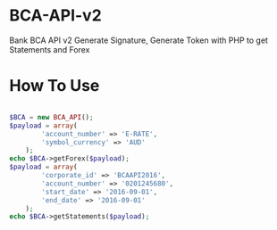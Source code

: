 # BCA-API-v2
Bank BCA API v2 Generate Signature, Generate Token with PHP to get Statements and Forex

# How To Use

```php

$BCA = new BCA_API();
$payload = array(
        'account_number' => 'E-RATE',
        'symbol_currency' => 'AUD'
    );
echo $BCA->getForex($payload);
$payload = array(
        'corporate_id' => 'BCAAPI2016',
        'account_number' => '0201245680',
        'start_date' => '2016-09-01',
        'end_date' => '2016-09-01'
    );
echo $BCA->getStatements($payload);
```
